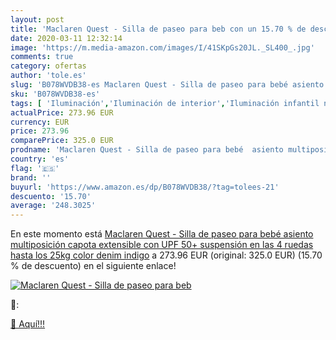```yaml
---
layout: post
title: 'Maclaren Quest - Silla de paseo para beb con un 15.70 % de descuento'
date: 2020-03-11 12:32:14
image: 'https://m.media-amazon.com/images/I/41SKpGs20JL._SL400_.jpg'
comments: true
category: ofertas
author: 'tole.es'
slug: 'B078WVDB38-es Maclaren Quest - Silla de paseo para bebé asiento...'
sku: 'B078WVDB38-es'
tags: [ 'Iluminación','Iluminación de interior','Iluminación infantil nocturna','Lámparas e iluminación infantil','Monos para bebés niño','Ropa','Ropa de una pieza para bebés niño','Ropa para bebés','Ropa para bebés niño','bebé', ]
actualPrice: 273.96 EUR
currency: EUR
price: 273.96
comparePrice: 325.0 EUR
prodname: 'Maclaren Quest - Silla de paseo para bebé  asiento multiposición  capota extensible con UPF 50+  suspensión en las 4 ruedas  hasta los 25kg  color denim indigo'
country: 'es'
flag: '🇪🇸'
brand: ''
buyurl: 'https://www.amazon.es/dp/B078WVDB38/?tag=tolees-21'
descuento: '15.70'
average: '248.3025'
---
```


En este momento está [Maclaren Quest - Silla de paseo para bebé  asiento multiposición  capota extensible con UPF 50+  suspensión en las 4 ruedas  hasta los 25kg  color denim indigo](https://www.amazon.es/dp/B078WVDB38/?tag=tolees-21) a 273.96 EUR (original: 325.0 EUR) (15.70 %  de descuento) en el siguiente enlace!

[![Maclaren Quest - Silla de paseo para beb](https://m.media-amazon.com/images/I/41SKpGs20JL._SL400_.jpg)](https://www.amazon.es/dp/B078WVDB38/?tag=tolees-21)

🔎:


[🛒 Aquí!!!](https://www.amazon.es/dp/B078WVDB38/?tag=tolees-21)
